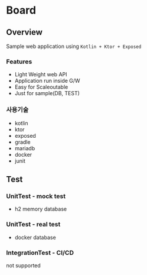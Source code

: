 Board
=====

## Overview

Sample web application using
`Kotlin + Ktor + Exposed`

### Features

* Light Weight web API
* Application run inside G/W
* Easy for Scaleoutable
* Just for sample(DB, TEST)

### 사용기술

* kotlin
* ktor
* exposed
* gradle
* mariadb
* docker
* junit


## Test

### UnitTest - mock test

* h2 memory database

### UnitTest - real test

* docker database

### IntegrationTest - CI/CD

not supported
